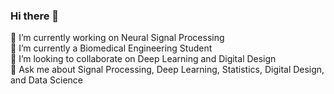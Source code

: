 ### Hi there 👋

🔭 I’m currently working on Neural Signal Processing<br/>
🌱 I’m currently a Biomedical Engineering Student<br/>
👯 I’m looking to collaborate on Deep Learning and Digital Design<br/>
💬 Ask me about Signal Processing, Deep Learning, Statistics, Digital Design, and Data Science<br/>


<!--
**TTNBahavan/TTNBahavan** is a ✨ _special_ ✨ repository because its `README.md` (this file) appears on your GitHub profile.

Here are some ideas to get you started:

- 🔭 I’m currently working on ...
- 🌱 I’m currently learning ...
- 👯 I’m looking to collaborate on ...
- 🤔 I’m looking for help with ...
- 💬 Ask me about ...
- 📫 How to reach me: ...
- 😄 Pronouns: ...
- ⚡ Fun fact: ...
-->
